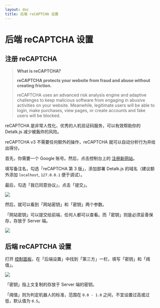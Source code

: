 ```yaml
---
layout: doc
title: 后端 reCAPTCHA 设置
---
```


# 后端 reCAPTCHA 设置

## 注册 reCAPTCHA

> **What is reCAPTCHA?**
> 
> **reCAPTCHA protects your website from fraud and abuse without creating friction.**
> 
> reCAPTCHA uses an advanced risk analysis engine and adaptive challenges to keep malicious software from engaging in abusive activities on your website. Meanwhile, legitimate users will be able to login, make purchases, view pages, or create accounts and fake users will be blocked.

reCAPTCHA 是非常人性化、优秀的人机验证码服务，可以有效帮助你的 Detalk.js 减少被轰炸的风险。

reCAPTCHA v3 不需要任何额外的操作，reCAPTCHA 就可以自动分析行为并给出得分。

首先，你需要一个 Google 账号。然后，点击控制台上的 [注册新网站](https://www.google.com/recaptcha/admin/create)。

填写备注名，勾选「reCAPTCHA 第 3 版」，添加部署 Detalk.js 的域名（建议额外添加 `localhost`, `127.0.0.1` 便于调试）。

最后，勾选「我已同意协议」，点击「提交」。

![](https://p.awa.fyi/s/2023/1673072313234.png)

然后，就可以看到「网站密钥」和「密钥」两个参数。

「网站密钥」可以提交给前端，任何人都可以查看。而「密钥」则是必须妥善保存，存放于 Server 端。

![](https://p.awa.fyi/s/2023/1673072557333.png)

## 后端 reCAPTCHA 设置

打开 [控制面板](/server/dashboard.html)，在「后端设置」中找到「第三方」一栏，填写「密钥」和「阈值」。

![](https://p.awa.fyi/s/2023/1673072688363.png)

「密钥」指上文复制的存放于 Server 端的密钥。

「阈值」则为判定机器人的标准，范围在 `0.0 - 1.0` 之间，不宜设置过高或过低，默认值为 `0.5`。


